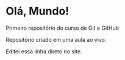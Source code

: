 # Olá, Mundo!
 Primeiro repositório  do curso de Git e GitHub

Repositório criado em uma aula ao vivo.

Editei essa linha direto no site.
